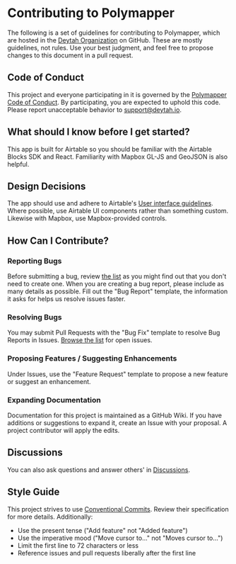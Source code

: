 # Contributing to Polymapper

The following is a set of guidelines for contributing to Polymapper, which are hosted in the [Deytah Organization](https://github.com/deytah) on GitHub. These are mostly guidelines, not rules. Use your best judgment, and feel free to propose changes to this document in a pull request.

## Code of Conduct

This project and everyone participating in it is governed by the [Polymapper Code of Conduct](CODE_OF_CONDUCT.md). By participating, you are expected to uphold this code. Please report unacceptable behavior to [support@deytah.io](mailto:support@deytah.io).

## What should I know before I get started?

This app is built for Airtable so you should be familiar with the Airtable Blocks SDK and React. Familiarity with Mapbox GL-JS and GeoJSON is also helpful.

## Design Decisions

The app should use and adhere to Airtable's [User interface guidelines](https://airtable.quip.com/qtOIAHJyoiDt). Where possible, use Airtable UI components rather than something custom. Likewise with Mapbox, use Mapbox-provided controls.

## How Can I Contribute?

### Reporting Bugs

Before submitting a bug, review [the list](https://github.com/deytah/airtable-app-mapbox/issues?q=is%3Aissue+sort%3Aupdated-desc+label%3Abug+) as you might find out that you don't need to create one. When you are creating a bug report, please include as many details as possible. Fill out the "Bug Report" template, the information it asks for helps us resolve issues faster.

### Resolving Bugs

You may submit Pull Requests with the "Bug Fix" template to resolve Bug Reports in Issues. [Browse the list](https://github.com/deytah/airtable-app-mapbox/issues?q=is%3Aissue+is%3Aopen+sort%3Aupdated-desc) for open issues.

### Proposing Features / Suggesting Enhancements

Under Issues, use the "Feature Request" template to propose a new feature or suggest an enhancement. 

### Expanding Documentation

Documentation for this project is maintained as a GitHub Wiki. If you have additions or suggestions to expand it, create an Issue with your proposal. A project contributor will apply the edits.

## Discussions

You can also ask questions and answer others' in [Discussions](https://github.com/deytah/airtable-app-mapbox/discussions).

## Style Guide

This project strives to use [Conventional Commits](https://www.conventionalcommits.org/). Review their specification for more details. Additionally:
- Use the present tense ("Add feature" not "Added feature")
- Use the imperative mood ("Move cursor to..." not "Moves cursor to...")
- Limit the first line to 72 characters or less
- Reference issues and pull requests liberally after the first line
